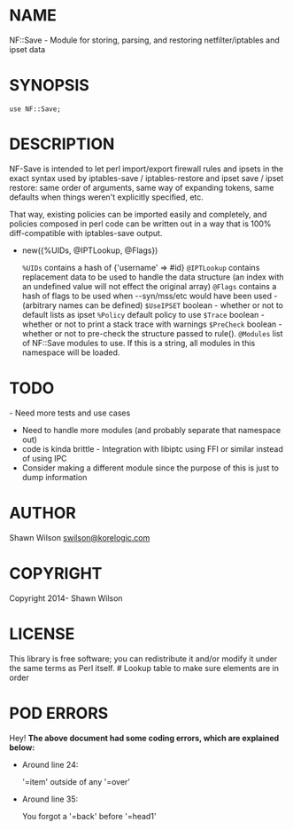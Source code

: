 # NAME

NF::Save - Module for storing, parsing, and restoring netfilter/iptables and ipset data

# SYNOPSIS

    use NF::Save;

# DESCRIPTION

NF-Save is intended to let perl import/export firewall rules and ipsets
in the exact syntax used by iptables-save / iptables-restore and ipset
save / ipset restore: same order of arguments, same way of expanding
tokens, same defaults when things weren't explicitly specified, etc.

That way, existing policies can be imported easily and completely, and
policies composed in perl code can be written out in a way that is 100%
diff-compatible with iptables-save output.

- new({%UIDs, @IPTLookup, @Flags})

    `%UIDs` contains a hash of {'username' => #id}
    `@IPTLookup` contains replacement data to be used to handle the data structure (an index with an undefined value will not effect the original array)
    `@Flags` contains a hash of flags to be used when --syn/mss/etc would have been used - (arbitrary names can be defined)
    `$UseIPSET` boolean - whether or not to default lists as ipset
    `%Policy` default policy to use
    `$Trace` boolean - whether or not to print a stack trace with warnings
    `$PreCheck` boolean - whether or not to pre-check the structure passed to rule().
    `@Modules` list of NF::Save modules to use. If this is a string, all modules in this namespace will be loaded.

# TODO

\- Need more tests and use cases
  - Need to handle more modules (and probably separate that namespace out)
  - code is kinda brittle
\- Integration with libiptc using FFI or similar instead of using IPC
  - Consider making a different module since the purpose of this is just to 
    dump information

# AUTHOR

Shawn Wilson <swilson@korelogic.com>

# COPYRIGHT

Copyright 2014- Shawn Wilson

# LICENSE

This library is free software; you can redistribute it and/or modify
it under the same terms as Perl itself.
\# Lookup table to make sure elements are in order

# POD ERRORS

Hey! **The above document had some coding errors, which are explained below:**

- Around line 24:

    '=item' outside of any '=over'

- Around line 35:

    You forgot a '=back' before '=head1'
